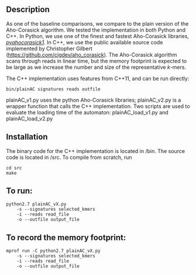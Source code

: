 ## Description
As one of the baseline comparisons, we compare to the plain version of the Aho-Corasick algorithm. We tested the implementation in both Python and C++. In Python, we use one of the finest and fastest Aho-Corasick libraries, [*pyahocorasick1*](https://pypi.python.org/pypi/pyahocorasick/1.1.3). In C++, we use the public available source code implemented by Christopher Gilbert (https://github.com/cjgdev/aho_corasick). The Aho-Corasick algorithm scans through reads in linear time, but the memory footprint is expected to be large as we increase the number and size of the representative *k*-mers.

The C++ implementation uses features from C++11, and can be run directly:
```
bin/plainAC signatures reads outfile
```

plainAC_v1.py uses the python Aho-Corasick libraries; plainAC_v2.py is a wrapper function that calls the C++ implementation. 
Two scripts are used to evaluate the loading time of the automaton: plainAC_load_v1.py and plainAC_load_v2.py


## Installation
The binary code for the C++ implementation is located in /bin.
The source code is located in /src. To compile from scratch, run

```
cd src
make
```

## To run:
```
python2.7 plainAC_vX.py
	-s --signatures selected_kmers
	-i --reads read_file
	-o --outfile output_file
```

## To record the memory footprint:
```
mprof run -C python2.7 plainAC_vX.py
	-s --signatures selected_kmers
	-i --reads read_file
	-o --outfile output_file
```
